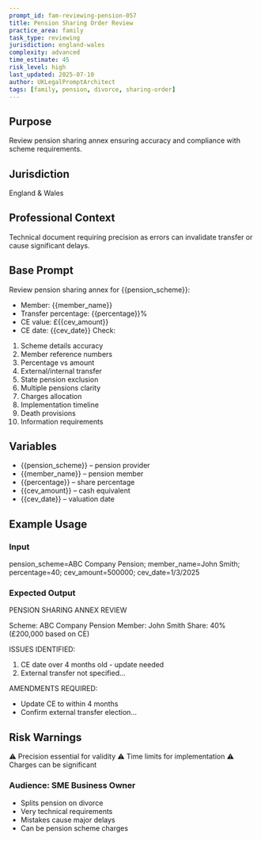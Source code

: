 ```yaml
---
prompt_id: fam-reviewing-pension-057
title: Pension Sharing Order Review
practice_area: family
task_type: reviewing
jurisdiction: england-wales
complexity: advanced
time_estimate: 45
risk_level: high
last_updated: 2025-07-10
author: UKLegalPromptArchitect
tags: [family, pension, divorce, sharing-order]
---
```


## Purpose
Review pension sharing annex ensuring accuracy and compliance with scheme requirements.

## Jurisdiction
England & Wales

## Professional Context
Technical document requiring precision as errors can invalidate transfer or cause significant delays.

## Base Prompt
Review pension sharing annex for {{pension_scheme}}:
- Member: {{member_name}}
- Transfer percentage: {{percentage}}%
- CE value: £{{cev_amount}}
- CE date: {{cev_date}}
Check:
1. Scheme details accuracy
2. Member reference numbers
3. Percentage vs amount
4. External/internal transfer
5. State pension exclusion
6. Multiple pensions clarity
7. Charges allocation
8. Implementation timeline
9. Death provisions
10. Information requirements

## Variables
- {{pension_scheme}} – pension provider
- {{member_name}} – pension member
- {{percentage}} – share percentage
- {{cev_amount}} – cash equivalent
- {{cev_date}} – valuation date

## Example Usage
### Input
pension_scheme=ABC Company Pension; member_name=John Smith; percentage=40; cev_amount=500000; cev_date=1/3/2025

### Expected Output
PENSION SHARING ANNEX REVIEW

Scheme: ABC Company Pension
Member: John Smith
Share: 40% (£200,000 based on CE)

ISSUES IDENTIFIED:
1. CE date over 4 months old - update needed
2. External transfer not specified...

AMENDMENTS REQUIRED:
- Update CE to within 4 months
- Confirm external transfer election...

## Risk Warnings
⚠️ Precision essential for validity
⚠️ Time limits for implementation
⚠️ Charges can be significant

### Audience: SME Business Owner
- Splits pension on divorce
- Very technical requirements
- Mistakes cause major delays
- Can be pension scheme charges
